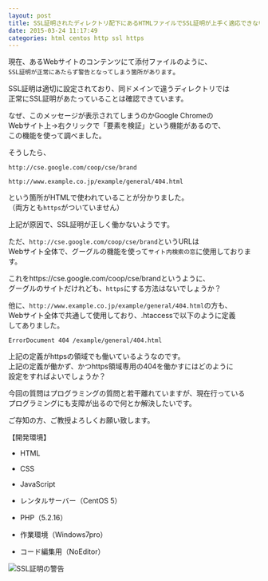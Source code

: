 ```yaml
---
layout: post
title: SSL証明されたディレクトリ配下にあるHTMLファイルでSSL証明が上手く適応できない
date: 2015-03-24 11:17:49
categories: html centos http ssl https
---
```

<p>現在、あるWebサイトのコンテンツにて添付ファイルのように、<br>
<code>SSL証明が正常にあたらず警告となってしまう箇所があります</code>。</p>

<p>SSL証明は適切に設定されており、同ドメインで違うディレクトリでは<br>
正常にSSL証明があたっていることは確認できています。</p>

<p>なぜ、このメッセージが表示されてしまうのかGoogle Chromeの<br>
Webサイト上→右クリックで「要素を検証」という機能があるので、<br>
この機能を使って調べました。</p>

<p>そうしたら、</p>

<pre><code>http://cse.google.com/coop/cse/brand

http://www.example.co.jp/example/general/404.html
</code></pre>

<p>という箇所がHTMLで使われていることが分かりました。<br>
（両方とも<code>https</code>がついていません）</p>

<p>上記が原因で、SSL証明が正しく働かないようです。</p>

<p>ただ、<code>http://cse.google.com/coop/cse/brand</code>というURLは<br>
Webサイト全体で、グーグルの機能を使って<code>サイト内検索の窓</code>に使用しております。</p>

<p>これをhttps://cse.google.com/coop/cse/brandというように、<br>
グーグルのサイトだけれども、<code>https</code>にする方法はないでしょうか？</p>

<p>他に、<code>http://www.example.co.jp/example/general/404.html</code>の方も、<br>
Webサイト全体で共通して使用しており、.htaccessで以下のように定義<br>
してありました。</p>

<pre><code>ErrorDocument 404 /example/general/404.html
</code></pre>

<p>上記の定義がhttpsの領域でも働いているようなのです。<br>
上記の定義が働かず、かつhttps領域専用の404を働かすにはどのように<br>
設定をすればよいでしょうか？</p>

<p>今回の質問はプログラミングの質問と若干離れていますが、現在行っている<br>
プログラミングにも支障が出るので何とか解決したいです。</p>

<p>ご存知の方、ご教授よろしくお願い致します。</p>

<p>【開発環境】</p>

<ul>
<li><p>HTML</p></li>
<li><p>CSS</p></li>
<li><p>JavaScript</p></li>
<li><p>レンタルサーバー（CentOS 5）</p></li>
<li><p>PHP（5.2.16）</p></li>
<li><p>作業環境（Windows7pro）</p></li>
<li><p>コード編集用（NoEditor）</p></li>
</ul>

<p><img src="https://i.stack.imgur.com/zLJID.jpg" alt="SSL証明の警告"></p>
